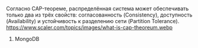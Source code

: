 Согласно CAP-теореме, распределённая система может обеспечивать только два из трёх свойств: согласованность (Consistency), доступность (Availability) и устойчивость к разделению сети (Partition Tolerance).
https://www.scaler.com/topics/images/what-is-cap-theoreum.webp
1. МongoDB
